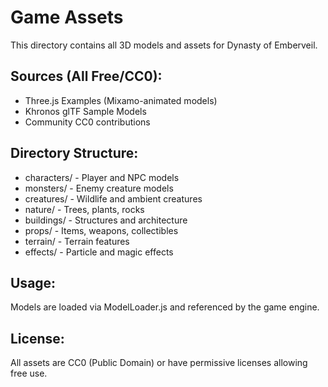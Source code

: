 # Game Assets

This directory contains all 3D models and assets for Dynasty of Emberveil.

## Sources (All Free/CC0):
- Three.js Examples (Mixamo-animated models)
- Khronos glTF Sample Models
- Community CC0 contributions

## Directory Structure:
- characters/ - Player and NPC models
- monsters/ - Enemy creature models
- creatures/ - Wildlife and ambient creatures
- nature/ - Trees, plants, rocks
- buildings/ - Structures and architecture
- props/ - Items, weapons, collectibles
- terrain/ - Terrain features
- effects/ - Particle and magic effects

## Usage:
Models are loaded via ModelLoader.js and referenced by the game engine.

## License:
All assets are CC0 (Public Domain) or have permissive licenses allowing free use.
